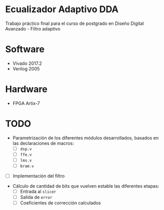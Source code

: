 # Ecualizador Adaptivo DDA
Trabajo práctico final para el curso de postgrado en Diseño Digital Avanzado - Filtro adaptivo

# Software
- Vivado 2017.2
- Verilog 2005

# Hardware
- FPGA Artix-7

# TODO
- Parametrización de los diferentes módulos desarrollados, basados en las declaraciones de macros:
  - [ ] `dsp.v`
  - [ ] `ffe.v`
  - [ ] `lms.v`
  - [ ] `bram.v`
- [ ] Implementación del filtro
- Cálculo de cantidad de bits que vuelven estable las diferentes etapas:
  - [ ] Entrada al `slicer`
  - [ ] Salida de `error`
  - [ ] Coeficientes de corrección calculados
